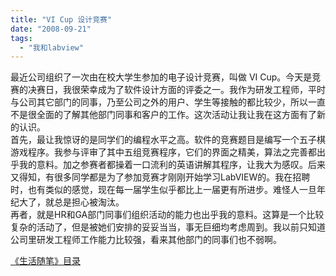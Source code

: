 ```yaml
---
title: "VI Cup 设计竞赛"
date: "2008-09-21"
tags: 
  - "我和labview"
---
```


最近公司组织了一次由在校大学生参加的电子设计竞赛，叫做 VI Cup。今天是竞赛的决赛日，我很荣幸成为了软件设计方面的评委之一。我作为研发工程师，平时与公司其它部门的同事，乃至公司之外的用户、学生等接触的都比较少，所以一直不是很全面的了解其他部门同事和客户的工作。这次活动让我让我在这方面有了新的认识。  
首先，最让我惊讶的是同学们的编程水平之高。软件的竞赛题目是编写一个五子棋游戏程序。我参与评审了其中五组竞赛程序，它们的界面之精美，算法之完善都出乎我的意料。加之参赛者都操着一口流利的英语讲解其程序，让我大为感叹。后来又得知，有很多同学都是为了参加竞赛才刚刚开始学习LabVIEW的。我在招聘时，也有类似的感觉，现在每一届学生似乎都比上一届更有所进步。难怪人一旦年纪大了，就总是担心被淘汰。  
再者，就是HR和GA部门同事们组织活动的能力也出乎我的意料。这算是一个比较复杂的活动了，但是被她们安排的妥妥当当，事无巨细均考虑周到。我以前只知道公司里研发工程师工作能力比较强，看来其他部门的同事们也不弱啊。  
  
[《生活随笔》目录](Blog/cns!1pU-rgQVTuuWM1TX8W8PfmDA!1123.entry)
